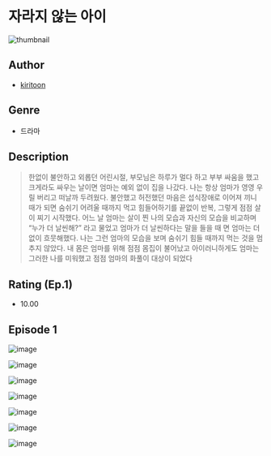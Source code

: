 # 자라지 않는 아이
![thumbnail](https://image-comic.pstatic.net/user_contents_data/challenge_comic/2023/05/25/206421/upload_3472949554791527011_480x623.jpeg)

## Author
- [kiritoon](https://comic.naver.com/artistTitle?id=206421)

## Genre
- 드라마

## Description
> 한없이 불안하고 외롭던 어린시절, 부모님은 하루가 멀다 하고 부부 싸움을 했고 크게라도 싸우는 날이면 엄마는 예외 없이 집을 나갔다. 나는 항상 엄마가 영영 우릴 버리고 떠날까 두려웠다. 불안했고 허전했던 마음은 섭식장애로 이어져 끼니때가 되면 숨쉬기 어려울 때까지 먹고 힘들어하기를 끝없이 반복, 그렇게 점점 살이 찌기 시작했다. 어느 날 엄마는 살이 찐 나의 모습과 자신의 모습을 비교하며 “누가 더 날씬해?” 라고 물었고 엄마가 더 날씬하다는 말을 들을 때 면 엄마는 더 없이 흐뭇해했다. 나는 그런 엄마의 모습을 보며 숨쉬기 힘들 때까지 먹는 것을 멈추지 않았다. 내 몸은 엄마를 위해 점점 몸집이 불어났고 아이러니하게도 엄마는 그러한 나를 미워했고 점점 엄마의 화풀이 대상이 되었다


## Rating (Ep.1)
- 10.00

## Episode 1
![image](https://image-comic.pstatic.net/user_contents_data/challenge_comic/2023/05/25/206421/upload_3472946221849915955.jpeg)

![image](https://image-comic.pstatic.net/user_contents_data/challenge_comic/2023/05/25/206421/upload_3618749392236067129.jpeg)

![image](https://image-comic.pstatic.net/user_contents_data/challenge_comic/2023/05/25/206421/upload_3473172948807857971.jpeg)

![image](https://image-comic.pstatic.net/user_contents_data/challenge_comic/2023/05/25/206421/upload_4049070562266723890.jpeg)

![image](https://image-comic.pstatic.net/user_contents_data/challenge_comic/2023/05/25/206421/upload_7075497384568119861.jpeg)

![image](https://image-comic.pstatic.net/user_contents_data/challenge_comic/2023/05/25/206421/upload_7363448296559424562.jpeg)

![image](https://image-comic.pstatic.net/user_contents_data/challenge_comic/2023/05/25/206421/upload_4122542107534582582.jpeg)
